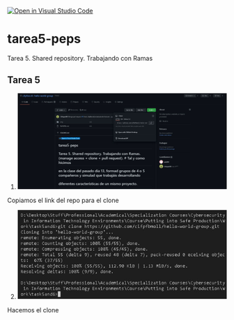 [![Open in Visual Studio Code](https://classroom.github.com/assets/open-in-vscode-f059dc9a6f8d3a56e377f745f24479a46679e63a5d9fe6f495e02850cd0d8118.svg)](https://classroom.github.com/online_ide?assignment_repo_id=5998816&assignment_repo_type=AssignmentRepo)
# tarea5-peps
Tarea 5. Shared repository. Trabajando con Ramas

## Tarea 5

1. ![](steps/step1.jpg) 

Copiamos el link del repo para el clone

2. ![](steps/step2.jpg) 

Hacemos el clone